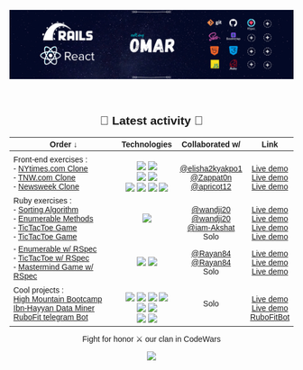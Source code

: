 [![Header](header-rspec.png "Header")]()

<div align="center" style="font-family:Arial; ">
<br>

## 🚴 Latest activity 🚴

| Order ↓ | Technologies | Collaborated w/ | Link |
| ------------- |:-------------:|:-----:|:-----:|
| Front-end exercises : <br> - [NYtimes.com Clone](https://github.com/elisha2kyakpo1/New-york-times-Milestone) <br> - [TNW.com Clone](https://github.com/Zappat0n/TNW-clone) <br> - [Newsweek Clone](https://github.com/od-c0d3r/newsweek-clone)  | <br> ![](https://img.shields.io/badge/-HTML-000000) ![](https://img.shields.io/badge/-CSS-lightgray) <br> ![](https://img.shields.io/badge/-HTML5-EA6228) ![](https://img.shields.io/badge/-CSS3-32A2D6) <br> ![](https://img.shields.io/badge/-HTML5-EA6228) ![](https://img.shields.io/badge/-CSS3-32A2D6) ![](https://img.shields.io/badge/-SASS-CF649A) ![](https://img.shields.io/badge/-Bootstrap4-563D7C)  | <br>[@elisha2kyakpo1](https://github.com/elisha2kyakpo1) <br> [@Zappat0n](https://github.com/Zappat0n) <br> [@apricot12](https://github.com/apricot12) | <br> [Live demo](https://nobbier-pencils.000webhostapp.com/) <br>  [Live demo](https://zappat0n.github.io/TNW-clone/) <br> [Live demo](https://od-c0d3r.github.io/newsweek-clone/) |
| Ruby exercises : <br> - [Sorting Algorithm](https://github.com/od-c0d3r/bubble-sort)<br> - [Enumerable Methods](https://github.com/wandji20/Enumerables-)<br>- [TicTacToe Game](https://github.com/iam-Akshat/ruby-tic-tac-toe)<br>- [TicTacToe Game](https://github.com/od-c0d3r/TicTacToe) | ![](https://img.shields.io/badge/-Ruby-880D04)   | <br>[@wandji20](https://github.com/wandji20)<br>[@wandji20](https://github.com/wandji20)<br>[@iam-Akshat](https://github.com/iam-Akshat)<br>Solo | <br> [Live demo](https://repl.it/@OmarRashad/Project-Bubble-Sorting-Algorithm)<br>[Live demo](https://repl.it/@OmarRashad/Project-Enumerables)<br>[Live demo](https://repl.it/@OmarRashad/ruby-tic-tac-toe#READ-ME.md)<br>[Live demo](https://repl.it/@OmarRashad/TicTacToa-v10#main.rb) |
|- [Enumerable w/ RSpec](https://github.com/od-c0d3r/Enumerables-/tree/adding-tests)<br>- [TicTacToe w/ RSpec](https://github.com/Rayan84/tic-tac-toe/tree/feature/adding_tests) <br> - [Mastermind Game w/ RSpec](https://github.com/od-c0d3r/Mastermind-Game) |![](https://img.shields.io/badge/-Ruby-880D04) ![](https://img.shields.io/badge/-RSpec-E44343)|[@Rayan84](https://github.com/Rayan84)<br>[@Rayan84](https://github.com/Rayan84) <br> Solo | [Live demo](https://repl.it/@OmarRashad/Enumerables-)<br>[Live demo](https://repl.it/@OmarRashad/tic-tac-toe) <br> [Live demo](https://repl.it/@OmarRashad/Mastermind-Game) |
| Cool projects :<br>[High Mountain Bootcamp](https://github.com/od-c0d3r/highmount)  <br> [Ibn-Hayyan Data Miner](https://github.com/od-c0d3r/IbnHayyan-DataMiner)  <br> [RuboFit telegram Bot](https://github.com/od-c0d3r/RuboFitBot) | <br>![](https://img.shields.io/badge/-HTML5-EA6228) ![](https://img.shields.io/badge/-CSS3-32A2D6) ![](https://img.shields.io/badge/-SASS-CF649A) ![](https://img.shields.io/badge/-Bootstrap4-563D7C) <br>![](https://img.shields.io/badge/-Ruby-880D04) ![](https://img.shields.io/badge/-RSpec-E44343) <br>![](https://img.shields.io/badge/-Ruby-880D04) ![](https://img.shields.io/badge/API-telegram-32AFED) | Solo | <br> [Live demo](https://od-c0d3r.github.io/highmount/) <br> [Live demo](https://repl.it/@OmarRashad/Ibn-Hayyan-Data-Miner) <br> [RuboFitBot](https://telegram.me/RuboFitBot) |

Fight for honor ⚔ our clan in CodeWars 

[![](https://www.codewars.com/users/od-c0d3r/badges/micro)](https://www.codewars.com/r/cvjbdw)

</div>
